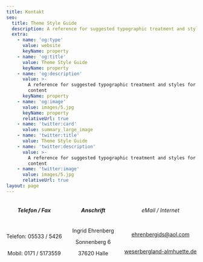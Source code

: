 ```yaml
---
title: Kontakt
seo:
  title: Theme Style Guide
  description: A reference for suggested typographic treatment and styles for your content
  extra:
    - name: 'og:type'
      value: website
      keyName: property
    - name: 'og:title'
      value: Theme Style Guide
      keyName: property
    - name: 'og:description'
      value: >-
        A reference for suggested typographic treatment and styles for your
        content
      keyName: property
    - name: 'og:image'
      value: images/5.jpg
      keyName: property
      relativeUrl: true
    - name: 'twitter:card'
      value: summary_large_image
    - name: 'twitter:title'
      value: Theme Style Guide
    - name: 'twitter:description'
      value: >-
        A reference for suggested typographic treatment and styles for your
        content
    - name: 'twitter:image'
      value: images/5.jpg
      relativeUrl: true
layout: page
---
```

<div style="display: flex; justify-content: space-between; text-align: center;     height: 150px;">
    <div style="display: flex; flex-direction: column; justify-content: space-between;">
        <h5>Telefon / Fax</h5>
        <div>Telefon: 05533 / 5426</div>
        <div>Mobil: 0171 / 5173559</div>
    </div>
    <div style="display: flex; flex-direction: column; justify-content: space-between;">
        <h5>Anschrift</h5>
        <div>Ingrid Ehrenberg</div>
        <div>Sonnenberg 6</div>
        <div>37620 Halle</div>
    </div>
    <div style="display: flex; flex-direction: column; justify-content: space-between;">
        <h6>eMail / Internet</h5>
        <p><a href="mailto:ehrenbergids@aol.com">ehrenbergids@aol.com</a></p>
        <p><a href="http://www.weserbergland-almhuette.de">weserbergland-almhuette.de</a></p>
    </div>
</div>